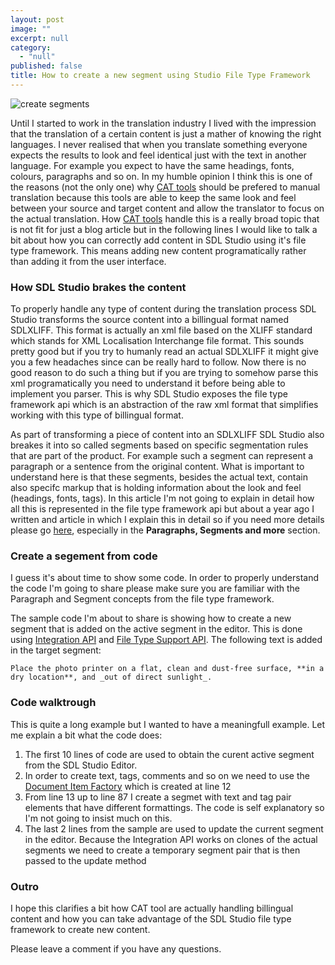 ```yaml
---
layout: post
image: ""
excerpt: null
category: 
  - "null"
published: false
title: How to create a new segment using Studio File Type Framework
---
```


![create segments]({{site.baseurl}}/assets/images/posts/create-segments-file-type.jpg)
<p class="dropcap">Until I started to work in the translation industry I lived with the impression that the translation of a certain content is just a mather of knowing the right languages. I never realised that when you translate something everyone expects the results to look and feel identical just with the text in another language. For example you expect to have the same headings, fonts, colours, paragraphs and so on. In my humble opinion I think this is one of the reasons (not the only one) why <a href="http://www.translationzone.com/products/cat-tools/" target="_blank">CAT tools</a> should be prefered to manual translation because this tools are able to keep the same look and feel between your source and target content and allow the translator to focus on the actual translation. How <a href="http://www.translationzone.com/products/cat-tools/" target="_blank">CAT tools</a> handle this is a really broad topic that is not fit for just a blog article but in the following lines I would like to talk a bit about how you can correctly add content in SDL Studio using it's file type framework. This means adding new content programatically rather than adding it from the user interface.</p>

### How SDL Studio brakes the content

To properly handle any type of content during the translation process SDL Studio transforms the source content into a billingual format named SDLXLIFF. This format is actually an xml file based on the XLIFF standard which stands for XML Localisation Interchange file format. This sounds pretty good but if you try to humanly read an actual SDLXLIFF it might give you a few headaches since can be really hard to follow. Now there is no good reason to do such a thing but if you are trying to somehow parse this xml programatically you need to understand it before being able to implement you parser. This is why SDL Studio exposes the file type framework api which is an abstraction of the raw xml format that simplifies working with this type of billingual format.

As part of transforming a piece of content into an SDLXLIFF SDL Studio also breakes it into so called segments based on specific segmentation rules that are part of the product. For example such a segment can represent a paragraph or a sentence from the original content. What is important to understand here is that these segments, besides the actual text, contain also specifc markup that is holding information about the look and feel (headings, fonts, tags). In this article I'm not going to explain in detail how all this is represented in the file type framework api but about a year ago I written and article in which I explain this in detail so if you need more details please go [here](http://romuluscrisan.com/sdl%20studio/2015/01/06/How%20to%20access%20segment%20tags%20using%20Studio%20File%20Type%20Framework%20.html#paragraphs-segments-and-more), especially in the **Paragraphs, Segments and more** section.

### Create a segement from code

I guess it's about time to show some code. In order to properly understand the code I'm going to share please make sure you are familiar with the Paragraph and Segment concepts from the file type framework.

The sample code I'm about to share is showing how to create a new segment that is added on the active segment in the editor. This is done using [Integration API](http://producthelp.sdl.com/SDK/StudioIntegrationApi/4.0/html/135dcb1c-535b-46a9-8063-b83be4a06d82.htm) and [File Type Support API](http://producthelp.sdl.com/SDK/FileTypeSupport/4.0/html/1f5584af-9763-46ff-894b-08127a2421a7.htm). The following text is added in the target segment:

`Place the photo printer on a flat, clean and dust-free surface, **in a dry location**, and _out of direct sunlight_.`

<script src="https://gist.github.com/cromica/7a2ae9e07687a1913b8b.js"></script>

### Code walktrough

This is quite a long example but I wanted to have a meaningfull example. Let me explain a bit what the code does:

1. The first 10 lines of code are used to obtain the curent active segment from the SDL Studio Editor. 
2. In order to create text, tags, comments and so on we need to use the [Document Item Factory](http://producthelp.sdl.com/SDK/FileTypeSupport/4.0/html/ec213843-28e2-c1a2-146c-691e67026710.htm) which is created at line 12
3. From line 13 up to line 87 I create a segmet with text and tag pair elements that have different formattings. The code is self explanatory so I'm not going to insist much on this.
4. The last 2 lines from the sample are used to update the current segment in the editor. Because the Integration API works on clones of the actual segments we need to create a temporary segment pair that is then passed to the update method

### Outro

I hope this clarifies a bit how CAT tool are actually handling billingual content and how you can take advantage of the SDL Studio file type framework to create new content.

Please leave a comment if you have any questions.




